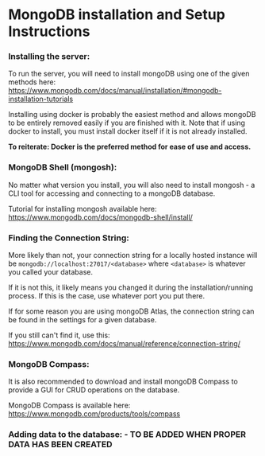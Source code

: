 # MongoDB installation and Setup Instructions
### Installing the server:
To run the server, you will need to install mongoDB using one of the given methods here:
https://www.mongodb.com/docs/manual/installation/#mongodb-installation-tutorials

Installing using docker is probably the easiest method and allows mongoDB to be entirely removed easily if you are finished with it. Note that if using docker to install, you must install docker itself if it is not already installed. 

**To reiterate: Docker is the preferred method for ease of use and access.**

### MongoDB Shell (mongosh):

No matter what version you install, you will also need to install mongosh - a CLI tool for accessing and connecting to a mongoDB database.

Tutorial for installing mongosh available here:
https://www.mongodb.com/docs/mongodb-shell/install/

### Finding the Connection String:
More likely than not, your connection string for a locally hosted instance will be `mongodb://localhost:27017/<database>` where `<database>` is whatever you called your database. 

If it is not this, it likely means you changed it during the installation/running process. If this is the case, use whatever port you put there.

If for some reason you are using mongoDB Atlas, the connection string can be found in the settings for a given database.

If you still can't find it, use this: https://www.mongodb.com/docs/manual/reference/connection-string/

### MongoDB Compass:

It is also recommended to download and install mongoDB Compass to provide a GUI for CRUD operations on the database.

MongoDB Compass is available here:
https://www.mongodb.com/products/tools/compass

### Adding data to the database: - TO BE ADDED WHEN PROPER DATA HAS BEEN CREATED